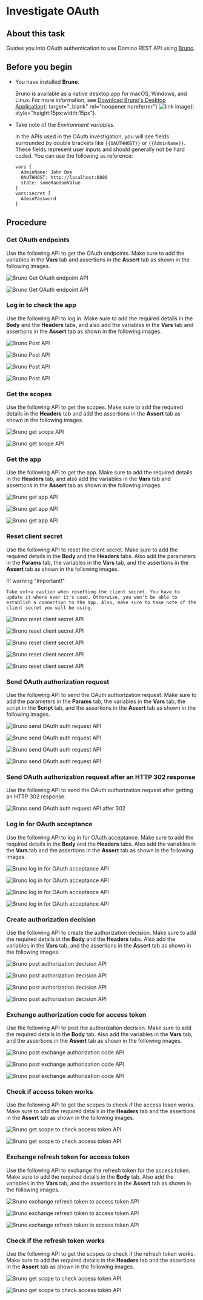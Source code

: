 # Investigate OAuth

## About this task

Guides you into OAuth authentication to use Domino REST API using [Bruno](../../references/usertools/bruno.md).

## Before you begin

- You have installed **Bruno**.

    Bruno is available as a native desktop app for macOS, Windows, and Linux. For more information, see [Download Bruno's Desktop Application](https://docs.usebruno.com/get-started/bruno-basics/download "Opens a new tab"){: target="_blank" rel="noopener noreferrer"}&nbsp;![link image](../../assets/images/external-link.svg){: style="height:15px;width:15px"}.

- Take note of the *Environment variables*.

    In the APIs used in the OAuth investigation, you will see fields surrounded by double brackets like `{{OAUTHHOST}}` or `{{AdminName}}`. These fields represent user inputs and should generally not be hard coded. You can use the following as reference:

    ```
    vars {
      AdminName: John Doe
      OAUTHHOST: http://localhost:8880
      state: someRandomValue
    }
    vars:secret [
      AdminPassword
    ] 
    ```

## Procedure

### Get OAuth endpoints

Use the following API to get the OAuth endpoints. Make sure to add the variables in the **Vars** tab and assertions in the **Assert** tab as shown in the following images.

![Bruno Get OAuth endpoint API](../../assets/images/bruno1.png)

![Bruno Get OAuth endpoint API](../../assets/images/bruno2.png)

### Log in to check the app

Use the following API to log in. Make sure to add the required details in the **Body** and the **Headers** tabs, and also add the variables in the **Vars** tab and assertions in the **Assert** tab as shown in the following images.

![Bruno Post API](../../assets/images/bruno3.png)

![Bruno Post API](../../assets/images/bruno4.png)

![Bruno Post API](../../assets/images/bruno5.png)

![Bruno Post API](../../assets/images/bruno6.png)

### Get the scopes

Use the following API to get the scopes. Make sure to add the required details in the **Headers** tab and add the assertions in the **Assert** tab as shown in the following images.

![Bruno get scope API](../../assets/images/bruno7.png)

![Bruno get scope API](../../assets/images/bruno8.png)

### Get the app

Use the following API to get the app. Make sure to add the required details in the **Headers** tab, and also add the variables in the **Vars** tab and assertions in the **Assert** tab as shown in the following images.

![Bruno get app API](../../assets/images/bruno9.png)

![Bruno get app API](../../assets/images/bruno10.png)

![Bruno get app API](../../assets/images/bruno11.png)

### Reset client secret

Use the following API to reset the client secret. Make sure to add the required details in the **Body** and the **Headers** tabs. Also add the parameters in the **Params** tab, the variables in the **Vars** tab, and the assertions in the **Assert** tab as shown in the following images.

!!! warning "Important!"

    Take extra caution when resetting the client secret. You have to update it where ever it's used. Otherwise, you won't be able to establish a connection to the app. Also, make sure to take note of the client secret you will be using.

![Bruno reset client secret API](../../assets/images/bruno12.png)

![Bruno reset client secret API](../../assets/images/bruno13.png)

![Bruno reset client secret API](../../assets/images/bruno14.png)

![Bruno reset client secret API](../../assets/images/bruno15.png)

![Bruno reset client secret API](../../assets/images/bruno16.png)

### Send OAuth authorization request

Use the following API to send the OAuth authorization request. Make sure to add the parameters in the **Params** tab, the variables in the **Vars** tab, the script in the **Script** tab, and the assertions in the **Assert** tab as shown in the following images.

![Bruno send OAuth auth request API](../../assets/images/bruno17.png)

![Bruno send OAuth auth request API](../../assets/images/bruno18.png)

![Bruno send OAuth auth request API](../../assets/images/bruno19.png)

![Bruno send OAuth auth request API](../../assets/images/bruno20.png)

### Send OAuth authorization request after an HTTP 302 response 

Use the following API to send the OAuth authorization request after getting an HTTP 302 response. 

![Bruno send OAuth auth request API after 302](../../assets/images/bruno21.png)

### Log in for OAuth acceptance

Use the following API to log in for OAuth acceptance. Make sure to add the required details in the **Body** and the **Headers** tabs. Also add the variables in the **Vars** tab and the assertions in the **Assert** tab as shown in the following images.

![Bruno log in for OAuth acceptance API](../../assets/images/bruno22.png)

![Bruno log in for OAuth acceptance API](../../assets/images/bruno23.png)

![Bruno log in for OAuth acceptance API](../../assets/images/bruno24.png)

![Bruno log in for OAuth acceptance API](../../assets/images/bruno25.png)

### Create authorization decision

Use the following API to create the authorization decision. Make sure to add the required details in the **Body** and the **Headers** tabs. Also add the variables in the **Vars** tab, and the assertions in the **Assert** tab as shown in the following images.

![Bruno post authorization decision API](../../assets/images/bruno26.png)

![Bruno post authorization decision API](../../assets/images/bruno27.png)

![Bruno post authorization decision API](../../assets/images/bruno28.png)

![Bruno post authorization decision API](../../assets/images/bruno29.png)

### Exchange authorization code for access token

Use the following API to post the authorization decision. Make sure to add the required details in the **Body** tab. Also add the variables in the **Vars** tab, and the assertions in the **Assert** tab as shown in the following images.

![Bruno post exchange authorization code API](../../assets/images/bruno30.png)

![Bruno post exchange authorization code API](../../assets/images/bruno31.png)

![Bruno post exchange authorization code API](../../assets/images/bruno32.png)

### Check if access token works

Use the following API to get the scopes to check if the access token works. Make sure to add the required details in the **Headers** tab and the assertions in the **Assert** tab as shown in the following images.

![Bruno get scope to check access token API](../../assets/images/bruno33.png)

![Bruno get scope to check access token API](../../assets/images/bruno34.png)

### Exchange refresh token for access token

Use the following API to exchange the refresh token for the access token. Make sure to add the required details in the **Body** tab. Also add the variables in the **Vars** tab, and the assertions in the **Assert** tab as shown in the following images.

![Bruno exchange refresh token to access token API](../../assets/images/bruno35.png)

![Bruno exchange refresh token to access token API](../../assets/images/bruno36.png)

![Bruno exchange refresh token to access token API](../../assets/images/bruno37.png)

### Check if the refresh token works

Use the following API to get the scopes to check if the refresh token works. Make sure to add the required details in the **Headers** tab and the assertions in the **Assert** tab as shown in the following images.

![Bruno get scope to check access token API](../../assets/images/bruno33.png)

![Bruno get scope to check access token API](../../assets/images/bruno34.png)